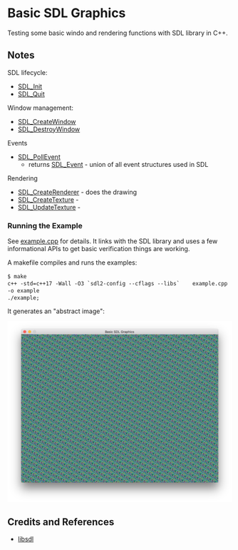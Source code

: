 # Basic SDL Graphics

Testing some basic windo and rendering functions with SDL library in C++.

## Notes

SDL lifecycle:

* [SDL_Init](http://wiki.libsdl.org/SDL_Init)
* [SDL_Quit](http://wiki.libsdl.org/SDL_Quit)

Window management:

* [SDL_CreateWindow](http://wiki.libsdl.org/SDL_CreateWindow)
* [SDL_DestroyWindow](http://wiki.libsdl.org/SDL_DestroyWindow)

Events

* [SDL_PollEvent](http://wiki.libsdl.org/SDL_PollEvent)
  * returns [SDL_Event](http://wiki.libsdl.org/SDL_Event) - union of all event structures used in SDL

Rendering

* [SDL_CreateRenderer](http://wiki.libsdl.org/SDL_CreateRenderer) - does the drawing
* [SDL_CreateTexture](http://wiki.libsdl.org/SDL_CreateTexture) -
* [SDL_UpdateTexture](http://wiki.libsdl.org/SDL_UpdateTexture) -

### Running the Example

See [example.cpp](./example.cpp) for details.
It links with the SDL library and uses a few informational APIs to get basic verification things are working.

A makefile compiles and runs the examples:

```
$ make
c++ -std=c++17 -Wall -O3 `sdl2-config --cflags --libs`    example.cpp   -o example
./example;

```

It generates an "abstract image":

![screenshot](./assets/screenshot.png?raw=true)

## Credits and References

* [libsdl](https://www.libsdl.org/)
